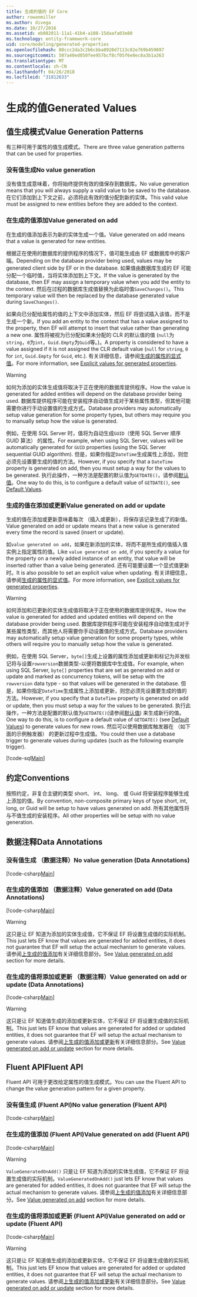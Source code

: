 ```yaml
---
title: 生成的值的 EF Core
author: rowanmiller
ms.author: divega
ms.date: 10/27/2016
ms.assetid: eb082011-11a1-41b4-a108-15daafa03e80
ms.technology: entity-framework-core
uid: core/modeling/generated-properties
ms.openlocfilehash: 88ccc2da3c2b6cbba8920d7113c82e769b459897
ms.sourcegitcommit: 507a40ed050fee957bcf8cf05f6e0ec8a3b1a363
ms.translationtype: MT
ms.contentlocale: zh-CN
ms.lasthandoff: 04/26/2018
ms.locfileid: "31812633"
---
```

# <a name="generated-values"></a><span data-ttu-id="ff166-102">生成的值</span><span class="sxs-lookup"><span data-stu-id="ff166-102">Generated Values</span></span>

## <a name="value-generation-patterns"></a><span data-ttu-id="ff166-103">值生成模式</span><span class="sxs-lookup"><span data-stu-id="ff166-103">Value Generation Patterns</span></span>

<span data-ttu-id="ff166-104">有三种可用于属性的值生成模式。</span><span class="sxs-lookup"><span data-stu-id="ff166-104">There are three value generation patterns that can be used for properties.</span></span>

### <a name="no-value-generation"></a><span data-ttu-id="ff166-105">没有值生成</span><span class="sxs-lookup"><span data-stu-id="ff166-105">No value generation</span></span>

<span data-ttu-id="ff166-106">没有值生成意味着，你将始终提供有效的值保存到数据库。</span><span class="sxs-lookup"><span data-stu-id="ff166-106">No value generation means that you will always supply a valid value to be saved to the database.</span></span> <span data-ttu-id="ff166-107">在它们添加到上下文之前，必须将此有效的值分配到新的实体。</span><span class="sxs-lookup"><span data-stu-id="ff166-107">This valid value must be assigned to new entities before they are added to the context.</span></span>

### <a name="value-generated-on-add"></a><span data-ttu-id="ff166-108">在生成的值添加</span><span class="sxs-lookup"><span data-stu-id="ff166-108">Value generated on add</span></span>

<span data-ttu-id="ff166-109">在生成的值添加表示为新的实体生成一个值。</span><span class="sxs-lookup"><span data-stu-id="ff166-109">Value generated on add means that a value is generated for new entities.</span></span>

<span data-ttu-id="ff166-110">根据正在使用的数据库的提供程序的情况下，值可能生成由 EF 或数据库中的客户端。</span><span class="sxs-lookup"><span data-stu-id="ff166-110">Depending on the database provider being used, values may be generated client side by EF or in the database.</span></span> <span data-ttu-id="ff166-111">如果值由数据库生成的 EF 可能分配一个临时值，当将实体添加到上下文。</span><span class="sxs-lookup"><span data-stu-id="ff166-111">If the value is generated by the database, then EF may assign a temporary value when you add the entity to the context.</span></span> <span data-ttu-id="ff166-112">然后在过程的数据库生成值替换为此临时值`SaveChanges()`。</span><span class="sxs-lookup"><span data-stu-id="ff166-112">This temporary value will then be replaced by the database generated value during `SaveChanges()`.</span></span>

<span data-ttu-id="ff166-113">如果向已分配给属性的值的上下文中添加实体，然后 EF 将尝试插入该值，而不是生成一个新。</span><span class="sxs-lookup"><span data-stu-id="ff166-113">If you add an entity to the context that has a value assigned to the property, then EF will attempt to insert that value rather than generating a new one.</span></span> <span data-ttu-id="ff166-114">属性将被视为已分配如果未分配的 CLR 的默认值的值 (`null`为`string`，`0`为`int`，`Guid.Empty`为`Guid`等。)。</span><span class="sxs-lookup"><span data-stu-id="ff166-114">A property is considered to have a value assigned if it is not assigned the CLR default value (`null` for `string`, `0` for `int`, `Guid.Empty` for `Guid`, etc.).</span></span> <span data-ttu-id="ff166-115">有关详细信息，请参阅[生成的属性的显式值](../saving/explicit-values-generated-properties.md)。</span><span class="sxs-lookup"><span data-stu-id="ff166-115">For more information, see [Explicit values for generated properties](../saving/explicit-values-generated-properties.md).</span></span>

> [!WARNING]  
> <span data-ttu-id="ff166-116">如何为添加的实体生成值将取决于正在使用的数据库提供程序。</span><span class="sxs-lookup"><span data-stu-id="ff166-116">How the value is generated for added entities will depend on the database provider being used.</span></span> <span data-ttu-id="ff166-117">数据库提供程序可能在安装程序自动值生成对于某些属性类型，但其他可能需要你进行手动设置值的生成方式。</span><span class="sxs-lookup"><span data-stu-id="ff166-117">Database providers may automatically setup value generation for some property types, but others may require you to manually setup how the value is generated.</span></span>
>
> <span data-ttu-id="ff166-118">例如，在使用 SQL Server 时，值将为自动生成`GUID`（使用 SQL Server 顺序 GUID 算法） 的属性。</span><span class="sxs-lookup"><span data-stu-id="ff166-118">For example, when using SQL Server, values will be automatically generated for `GUID` properties (using the SQL Server sequential GUID algorithm).</span></span> <span data-ttu-id="ff166-119">但是，如果你指定`DateTime`生成属性上添加，则您必须先设置要生成的值的方法。</span><span class="sxs-lookup"><span data-stu-id="ff166-119">However, if you specify that a `DateTime` property is generated on add, then you must setup a way for the values to be generated.</span></span> <span data-ttu-id="ff166-120">执行此操作，一种方法是配置的默认值为`GETDATE()`，请参阅[默认值](relational/default-values.md)。</span><span class="sxs-lookup"><span data-stu-id="ff166-120">One way to do this, is to configure a default value of `GETDATE()`, see [Default Values](relational/default-values.md).</span></span>

### <a name="value-generated-on-add-or-update"></a><span data-ttu-id="ff166-121">生成的值在添加或更新</span><span class="sxs-lookup"><span data-stu-id="ff166-121">Value generated on add or update</span></span>

<span data-ttu-id="ff166-122">生成的值在添加或更新意味着每次 （插入或更新），将保存该记录生成了的新值。</span><span class="sxs-lookup"><span data-stu-id="ff166-122">Value generated on add or update means that a new value is generated every time the record is saved (insert or update).</span></span>

<span data-ttu-id="ff166-123">如`value generated on add`，如果在新添加的实体，将而不是所生成的值插入值实例上指定属性的值。</span><span class="sxs-lookup"><span data-stu-id="ff166-123">Like `value generated on add`, if you specify a value for the property on a newly added instance of an entity, that value will be inserted rather than a value being generated.</span></span> <span data-ttu-id="ff166-124">还有可能要设置一个显式值更新时。</span><span class="sxs-lookup"><span data-stu-id="ff166-124">It is also possible to set an explicit value when updating.</span></span> <span data-ttu-id="ff166-125">有关详细信息，请参阅[生成的属性的显式值](../saving/explicit-values-generated-properties.md)。</span><span class="sxs-lookup"><span data-stu-id="ff166-125">For more information, see [Explicit values for generated properties](../saving/explicit-values-generated-properties.md).</span></span>

> [!WARNING]
> <span data-ttu-id="ff166-126">如何添加和已更新的实体生成值将取决于正在使用的数据库提供程序。</span><span class="sxs-lookup"><span data-stu-id="ff166-126">How the value is generated for added and updated entities will depend on the database provider being used.</span></span> <span data-ttu-id="ff166-127">数据库提供程序可能在安装程序自动值生成对于某些属性类型，而其他人将需要你手动设置值的生成方式。</span><span class="sxs-lookup"><span data-stu-id="ff166-127">Database providers may automatically setup value generation for some property types, while others will require you to manually setup how the value is generated.</span></span>
> 
> <span data-ttu-id="ff166-128">例如，在使用 SQL Server，`byte[]`生成上设置的属性添加或更新和标记为并发标记将与设置`rowversion`数据类型-以便将数据库中生成值。</span><span class="sxs-lookup"><span data-stu-id="ff166-128">For example, when using SQL Server, `byte[]` properties that are set as generated on add or update and marked as concurrency tokens, will be setup with the `rowversion` data type - so that values will be generated in the database.</span></span> <span data-ttu-id="ff166-129">但是，如果你指定`DateTime`生成属性上添加或更新，则您必须先设置要生成的值的方法。</span><span class="sxs-lookup"><span data-stu-id="ff166-129">However, if you specify that a `DateTime` property is generated on add or update, then you must setup a way for the values to be generated.</span></span> <span data-ttu-id="ff166-130">执行此操作，一种方法是配置的默认值为`GETDATE()`(请参阅[默认值](relational/default-values.md)) 来生成新行的值。</span><span class="sxs-lookup"><span data-stu-id="ff166-130">One way to do this, is to configure a default value of `GETDATE()` (see [Default Values](relational/default-values.md)) to generate values for new rows.</span></span> <span data-ttu-id="ff166-131">然后可以使用数据库触发器在 （如下面的示例触发器） 的更新过程中生成值。</span><span class="sxs-lookup"><span data-stu-id="ff166-131">You could then use a database trigger to generate values during updates (such as the following example trigger).</span></span>
> 
> [!code-sql[Main](../../../samples/core/Modeling/FluentAPI/Samples/ValueGeneratedOnAddOrUpdate.sql)]

## <a name="conventions"></a><span data-ttu-id="ff166-132">约定</span><span class="sxs-lookup"><span data-stu-id="ff166-132">Conventions</span></span>

<span data-ttu-id="ff166-133">按照约定，非复合主键的类型 short、 int、 long、 或 Guid 将安装程序能够生成上添加的值。</span><span class="sxs-lookup"><span data-stu-id="ff166-133">By convention, non-composite primary keys of type short, int, long, or Guid will be setup to have values generated on add.</span></span> <span data-ttu-id="ff166-134">所有其他属性将与不值生成的安装程序。</span><span class="sxs-lookup"><span data-stu-id="ff166-134">All other properties will be setup with no value generation.</span></span>

## <a name="data-annotations"></a><span data-ttu-id="ff166-135">数据注释</span><span class="sxs-lookup"><span data-stu-id="ff166-135">Data Annotations</span></span>

### <a name="no-value-generation-data-annotations"></a><span data-ttu-id="ff166-136">没有值生成 （数据注释）</span><span class="sxs-lookup"><span data-stu-id="ff166-136">No value generation (Data Annotations)</span></span>

[!code-csharp[Main](../../../samples/core/Modeling/DataAnnotations/Samples/ValueGeneratedNever.cs#Sample)]

### <a name="value-generated-on-add-data-annotations"></a><span data-ttu-id="ff166-137">在生成的值添加 （数据注释）</span><span class="sxs-lookup"><span data-stu-id="ff166-137">Value generated on add (Data Annotations)</span></span>

[!code-csharp[Main](../../../samples/core/Modeling/DataAnnotations/Samples/ValueGeneratedOnAdd.cs#Sample)]

> [!WARNING]  
> <span data-ttu-id="ff166-138">这只是让 EF 知道为添加的实体生成值，它不保证 EF 将设置生成值的实际机制。</span><span class="sxs-lookup"><span data-stu-id="ff166-138">This just lets EF know that values are generated for added entities, it does not guarantee that EF will setup the actual mechanism to generate values.</span></span> <span data-ttu-id="ff166-139">请参阅[上生成的值添加](#value-generated-on-add)有关详细信息部分。</span><span class="sxs-lookup"><span data-stu-id="ff166-139">See [Value generated on add](#value-generated-on-add) section for more details.</span></span>

### <a name="value-generated-on-add-or-update-data-annotations"></a><span data-ttu-id="ff166-140">在生成的值将添加或更新 （数据注释）</span><span class="sxs-lookup"><span data-stu-id="ff166-140">Value generated on add or update (Data Annotations)</span></span>

[!code-csharp[Main](../../../samples/core/Modeling/DataAnnotations/Samples/ValueGeneratedOnAddOrUpdate.cs#Sample)]

> [!WARNING]  
> <span data-ttu-id="ff166-141">这只是让 EF 知道值生成的添加或更新实体，它不保证 EF 将设置生成值的实际机制。</span><span class="sxs-lookup"><span data-stu-id="ff166-141">This just lets EF know that values are generated for added or updated entities, it does not guarantee that EF will setup the actual mechanism to generate values.</span></span> <span data-ttu-id="ff166-142">请参阅[上生成的值添加或更新](#value-generated-on-add-or-update)有关详细信息部分。</span><span class="sxs-lookup"><span data-stu-id="ff166-142">See [Value generated on add or update](#value-generated-on-add-or-update) section for more details.</span></span>

## <a name="fluent-api"></a><span data-ttu-id="ff166-143">Fluent API</span><span class="sxs-lookup"><span data-stu-id="ff166-143">Fluent API</span></span>

<span data-ttu-id="ff166-144">Fluent API 可用于更改给定属性的值生成模式。</span><span class="sxs-lookup"><span data-stu-id="ff166-144">You can use the Fluent API to change the value generation pattern for a given property.</span></span>

### <a name="no-value-generation-fluent-api"></a><span data-ttu-id="ff166-145">没有值生成 (Fluent API)</span><span class="sxs-lookup"><span data-stu-id="ff166-145">No value generation (Fluent API)</span></span>

[!code-csharp[Main](../../../samples/core/Modeling/FluentAPI/Samples/ValueGeneratedNever.cs#Sample)]

### <a name="value-generated-on-add-fluent-api"></a><span data-ttu-id="ff166-146">在生成的值添加 (Fluent API)</span><span class="sxs-lookup"><span data-stu-id="ff166-146">Value generated on add (Fluent API)</span></span>

[!code-csharp[Main](../../../samples/core/Modeling/FluentAPI/Samples/ValueGeneratedOnAdd.cs#Sample)]

> [!WARNING]  
> <span data-ttu-id="ff166-147">`ValueGeneratedOnAdd()` 只是让 EF 知道为添加的实体生成值，它不保证 EF 将设置生成值的实际机制。</span><span class="sxs-lookup"><span data-stu-id="ff166-147">`ValueGeneratedOnAdd()` just lets EF know that values are generated for added entities, it does not guarantee that EF will setup the actual mechanism to generate values.</span></span>  <span data-ttu-id="ff166-148">请参阅[上生成的值添加](#value-generated-on-add)有关详细信息部分。</span><span class="sxs-lookup"><span data-stu-id="ff166-148">See [Value generated on add](#value-generated-on-add) section for more details.</span></span>

### <a name="value-generated-on-add-or-update-fluent-api"></a><span data-ttu-id="ff166-149">在生成的值将添加或更新 (Fluent API)</span><span class="sxs-lookup"><span data-stu-id="ff166-149">Value generated on add or update (Fluent API)</span></span>

[!code-csharp[Main](../../../samples/core/Modeling/FluentAPI/Samples/ValueGeneratedOnAddOrUpdate.cs#Sample)]

> [!WARNING]  
> <span data-ttu-id="ff166-150">这只是让 EF 知道值生成的添加或更新实体，它不保证 EF 将设置生成值的实际机制。</span><span class="sxs-lookup"><span data-stu-id="ff166-150">This just lets EF know that values are generated for added or updated entities, it does not guarantee that EF will setup the actual mechanism to generate values.</span></span> <span data-ttu-id="ff166-151">请参阅[上生成的值添加或更新](#value-generated-on-add-or-update)有关详细信息部分。</span><span class="sxs-lookup"><span data-stu-id="ff166-151">See [Value generated on add or update](#value-generated-on-add-or-update) section for more details.</span></span>
